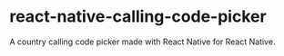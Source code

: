 # react-native-calling-code-picker
A country calling code picker made with React Native for React Native.
